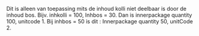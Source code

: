 Dit is alleen van toepassing mits de inhoud kolli niet deelbaar is door de inhoud bos. Bijv. inhkolli = 100, Inhbos = 30. Dan is innerpackage quantity 100, unitcode 1. Bij inhbos = 50 is dit : Innerpackage quantity 50, unitCode 2.